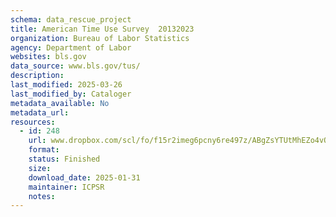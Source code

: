 ```yaml
---
schema: data_rescue_project 
title: American Time Use Survey  20132023
organization: Bureau of Labor Statistics
agency: Department of Labor
websites: bls.gov
data_source: www.bls.gov/tus/
description: 
last_modified: 2025-03-26
last_modified_by: Cataloger
metadata_available: No
metadata_url: 
resources:
  - id: 248
    url: www.dropbox.com/scl/fo/f15r2imeg6pcny6re497z/ABgZsYTUtMhEZo4vOJuU1c/American%20Time%20Use%20Survey?rlkey=ey7kaoodi540d66s6kfvnqjn5&subfolder_nav_tracking=1&st=yor4g4l4&dl=0
    format: 
    status: Finished
    size: 
    download_date: 2025-01-31
    maintainer: ICPSR
    notes: 
---
```

